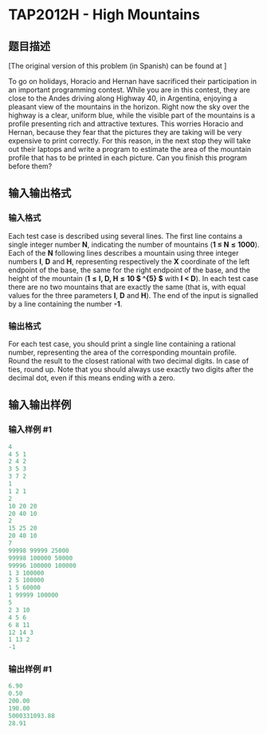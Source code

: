 # TAP2012H - High Mountains

## 题目描述

\[The original version of this problem (in Spanish) can be found at \]

To go on holidays, Horacio and Hernan have sacrificed their participation in an important programming contest. While you are in this contest, they are close to the Andes driving along Highway 40, in Argentina, enjoying a pleasant view of the mountains in the horizon. Right now the sky over the highway is a clear, uniform blue, while the visible part of the mountains is a profile presenting rich and attractive textures. This worries Horacio and Hernan, because they fear that the pictures they are taking will be very expensive to print correctly. For this reason, in the next stop they will take out their laptops and write a program to estimate the area of the mountain profile that has to be printed in each picture. Can you finish this program before them?

## 输入输出格式

### 输入格式

Each test case is described using several lines. The first line contains a single integer number **N**, indicating the number of mountains (**1 ≤ N** **≤** **1000**). Each of the **N** following lines describes a mountain using three integer numbers **I**, **D** and **H**, representing respectively the **X** coordinate of the left endpoint of the base, the same for the right endpoint of the base, and the height of the mountain (**1** **≤** **I, D, H** **≤** **10 $ ^{5} $** with **I < D**). In each test case there are no two mountains that are exactly the same (that is, with equal values for the three parameters **I**, **D** and **H**). The end of the input is signalled by a line containing the number **-1**.

### 输出格式

For each test case, you should print a single line containing a rational number, representing the area of the corresponding mountain profile. Round the result to the closest rational with two decimal digits. In case of ties, round up. Note that you should always use exactly two digits after the decimal dot, even if this means ending with a zero.

## 输入输出样例

### 输入样例 #1

```cpp
4
4 5 1
2 4 2
3 5 3
3 7 2
1
1 2 1
2
10 20 20
20 40 10
2
15 25 20
20 40 10
7
99998 99999 25000
99998 100000 50000
99996 100000 100000
1 3 100000
2 5 100000
1 5 60000
1 99999 100000
5
2 3 10
4 5 6
6 8 11
12 14 3
1 13 2
-1
```


### 输出样例 #1

```cpp
6.90
0.50
200.00
190.00
5000331093.88
28.91
```


